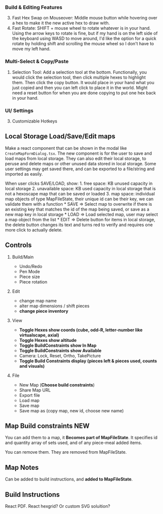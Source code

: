 
### Build & Editing Features  

3. Fast Hex Swap on Mouseover: Middle mouse button while hovering over a hex to make it the new active hex to draw with.
4. Fast Rotate: SHIFT + mouse wheel to rotate whatever is in your hand.
Using the arrow keys to rotate is fine, but if my hand is on the left side of the keyboard using WASD to move around, I'd like the option for a quick rotate by holding shift and scrolling the mouse wheel so I don't have to move my left hand.

### Multi-Select & Copy/Paste  
1. Selection Tool: Add a selection tool at the bottom. Functionally, you would click the selection tool, then click multiple hexes to highlight them. Then click the copy button. It would place in your hand what you just copied and then you can left click to place it in the world. Might need a reset button for when you are done copying to put one hex back in your hand.

### UI/ Settings
3. Customizable Hotkeys


## Local Storage Load/Save/Edit maps

Make a react component that can be shown in the modal like `CreateMapFormDialog.tsx`. The new component is for the user to save and load maps from local storage. They can also edit their local storage, to peruse and delete maps or other unused data stored in local storage. Some user settings may get saved there, and can be exported to a file/string and imported as easily.


When user clicks SAVE/LOAD, show:
    1. free space: KB unused capacity in local storage
    2. unavailable space: KB used capacity in local storage that is not a hexoscape map that can be saved or loaded
    3. map space: individual map objects of type MapFileState, their unique id can be their key, we can validate them with a function
        * SAVE => Select map to overwrite if there is an existing key that matches the id of the map being saved, or save as a new map key in local storage 
        * LOAD => Load selected map, user may select a map object from the list
        * EDIT => Delete button for items in local storage, the delete button changes its text and turns red to verify and requires one more click to actually delete.


## Controls

1. Build/Main
    * Undo/Redo
    * Pen Mode
    * Piece size
    * Piece rotation

2. Edit
    * change map name
    * alter map dimensions / shift pieces
    * **change piece inventory**

3. View
    * **Toggle Hexes show coords (cube, odd-R, letter-number like virtualscape, axial)**
    * **Toggle Hexes show altitude**
    * **Toggle BuildConstraints show In Map**
    * **Toggle BuildConstraints show Available**
    * Camera: Lock, Reset, Ortho, TakePicture
    * **Toggle Build Constraints display (pieces left & pieces used, counts and visuals)**

4. File
    * New Map (**Choose build constraints**)
    * Share Map URL
    * Export file
    * Load map
    * Save map
    * Save map as (copy map, new id, choose new name)

## Map Build constraints **NEW**
You can add them to a map, it **Becomes part of MapFileState**.
It specifies id and quantity array of sets used, and of any piece-meal added items.

You can remove them. They are removed from MapFileState.

## Map Notes

Can be added to build instructions, and **added to MapFileState**.

## Build Instructions

React PDF.
React hexgrid? Or custom SVG soluition?